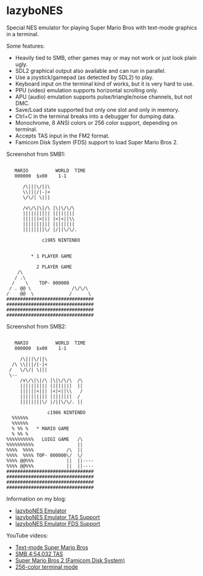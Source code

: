 # lazyboNES
Special NES emulator for playing Super Mario Bros with text-mode graphics in a terminal.

Some features:
* Heavily tied to SMB, other games may or may not work or just look plain ugly.
* SDL2 graphical output also available and can run in parallel.
* Use a joystick/gamepad (as detected by SDL2) to play.
* Keyboard input on the terminal kind of works, but it is very hard to use.
* PPU (video) emulation supports horizontal scrolling only.
* APU (audio) emulation supports pulse/triangle/noise channels, but not DMC.
* Save/Load state supported but only one slot and only in memory.
* Ctrl+C in the terminal breaks into a debugger for dumping data.
* Monochrome, 8 ANSI colors or 256 color support, depending on terminal.
* Accepts TAS input in the FM2 format.
* Famicom Disk System (FDS) support to load Super Mario Bros 2.

Screenshot from SMB1:
```

   MARIO          WORLD  TIME
   000000  $x00    1-1

      /\|||\/||\
      \\|||/|-|<
      \/\/| \|||

      /v\/\|\|/\ |\|\/\/\
      |||||||||| ||||||||
      ||||||<||| |<|<||\\
      |||||||||| ||||||||
      ||||||||\/ |/||\/\/.

             c1985 NINTENDO


         * 1 PLAYER GAME

           2 PLAYER GAME
    /\
   / .\
  /    \    TOP- 000000
 / . @@ \               /\/\/\
/    @@  \             /      \
################################
################################
################################
################################
```

Screenshot from SMB2:
```

   MARIO          WORLD  TIME
   000000  $x00    1-1

     /\|||\/||\
  /\ \\|||/|-|<
 /   \/\/| \|||
 \--
     /v\/\|\|/\ |\|\/\/\  /\
     |||||||||| ||||||||  ||
     ||||||<||| |<|<||\\   /
     |||||||||| ||||||||  /
     ||||||||\/ |/||\/\/. ||

               c1986 NINTENDO
  %%%%%%
  %%%%%%
  % %% %   * MARIO GAME
  % %% %
%%%%%%%%%%   LUIGI GAME   /\
%%%%%%%%%%                ||
%%%%  %%%%            /\  ||
%%%%  %%%% TOP- 000000\/  \/
%%%% @@%%%            ||  ||----
%%%% @@%%%            ||  ||----
################################
################################
################################
################################
```

Information on my blog:
* [lazyboNES Emulator](https://kobolt.github.io/article-194.html)
* [lazyboNES Emulator TAS Support](https://kobolt.github.io/article-206.html)
* [lazyboNES Emulator FDS Support](https://kobolt.github.io/article-216.html)

YouTube videos:
* [Text-mode Super Mario Bros](https://www.youtube.com/shorts/0doygelPMto)
* [SMB 4:54.032 TAS](https://www.youtube.com/watch?v=kDsrsHwDWrY)
* [Super Mario Bros 2 (Famicom Disk System)](https://www.youtube.com/watch?v=EG1NTZ5mrTo)
* [256-color terminal mode](https://www.youtube.com/watch?v=1N4DXhKInMk)

